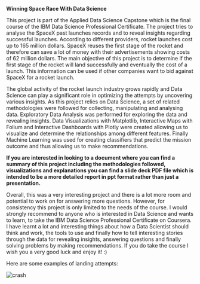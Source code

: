 **Winning Space Race With Data Science**

This project is part of the Applied Data Science Capstone which is the final course of the IBM Data Science Professional Certificate. The project tries to analyse the SpaceX past launches records and to reveal insights regarding successful launches. According to different providers, rocket launches cost up to 165 million dollars. SpaceX reuses the first stage of the rocket and therefore can save a lot of money with their advertisements showing costs of 62 million dollars. The main objective of this project is to determine if the first stage of the rocket will land successfully and eventually the cost of a launch. This information can be used if other companies want to bid against SpaceX for a rocket launch.

The global activity of the rocket launch industry grows rapidly and Data Science can play a significant role in optimizing the attempts by uncovering various insights. As this project relies on Data Science, a set of related methodologies were followed for collecting, manipulating and analysing data. Exploratory Data Analysis was performed for exploring the data and revealing insights. Data Visualizations with Matplotlib, Interactive Maps with Folium and Interactive Dashboards with Plotly were created allowing us to visualize and determine the relationships among different features. Finally Machine Learning was used for creating classifiers that predict the mission outcome and thus allowing us to make recommendations.

**If you are interested in looking to a document where you can find a summary of this project including the methodologies followed, visualizations and explanations you can find a slide deck PDF file which is intended to be a more detailed report in ppt format rather than just a presentation.**

Overall, this was a very interesting project and there is a lot more room and potential to work on for answering more questions. However, for consistency this project is only limited to the needs of the course. I would strongly recommend to anyone who is interested in Data Science and wants to learn, to take the IBM Data Science Professional Certificate on Coursera. I have learnt a lot and interesting things about how a Data Scientist should think and work, the tools to use and finally how to tell interesting stories through the data for revealing insights, answering questions and finally solving problems by making recommendations. If you do take the course I wish you a very good luck and enjoy it! :)

Here are some examples of landing attempts:

![crash](https://user-images.githubusercontent.com/82309132/139225995-beffdd41-b4ce-435f-96f4-450447b8d199.gif)
